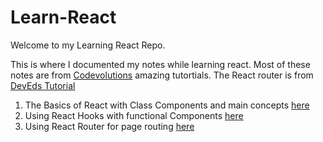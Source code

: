 # Learn-React

Welcome to my Learning React Repo. 

This is where I documented my notes while learning react. Most of these notes are from [Codevolutions](https://www.youtube.com/watch?v=QFaFIcGhPoM&list=PLC3y8-rFHvwgg3vaYJgHGnModB54rxOk3) amazing tutortials.
The React router is from [DevEds Tutorial](https://www.youtube.com/watch?v=Law7wfdg_ls)

1. The Basics of React with Class Components and main concepts [here](https://github.com/MeRichard123/Learn-React/tree/master/react-testing)
2. Using React Hooks with functional Components [here](https://github.com/MeRichard123/Learn-React/tree/master/react-hooks)
3. Using React Router for page routing [here](https://github.com/MeRichard123/Learn-React/tree/master/react-router)

